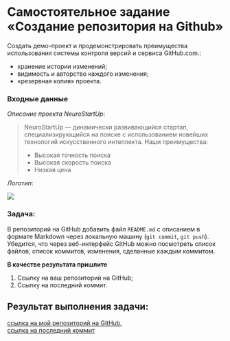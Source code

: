 # Самостоятельное задание «Создание репозитория на Github»

Создать демо-проект и продемонстрировать преимущества использования системы контроля версий и сервиса GitHub.com.:
* хранение истории изменений;
* видимость и авторство каждого изменения;
* «резервная копия» проекта.

### Входные данные

_Описание проекта NeuroStartUp_:
> NeuroStartUp — динамически развивающийся стартап, специализирующийся на поиске с использованием новейших технологий искусственного интеллекта.
> Наши преимущества:
> * Высокая точность поиска
> * Высокая скорость поиска
> * Низкая цена

_Логотип_:

![](https://netology-code.github.io/git-homeworks/introduction/assets/logo.png)

### Задача:  
В репозиторий на GitHub добавить файл `README.md` с описанием в формате Markdown через локальную машину (`git commit`, `git push`). Убедится, что через веб-интерфейс GitHub можно посмотреть список файлов, список коммитов, изменения, сделанные каждым коммитом.

**В качестве результата пришлите** 
1. Ссылку на ваш репозиторий на GitHub;
1. Ссылку на последний коммит.

## Результат выполнения задачи:  
[ссылка на мой репозиторий на GitHub](https://github.com/Ekaterina-Isabel/NeuroStartUp/blob/master/result.md),  
[ссылка на последний коммит](https://github.com/Ekaterina-Isabel/NeuroStartUp/commit/3dc46a19ace653c2b55bec04c6078faaf9459cf9)
